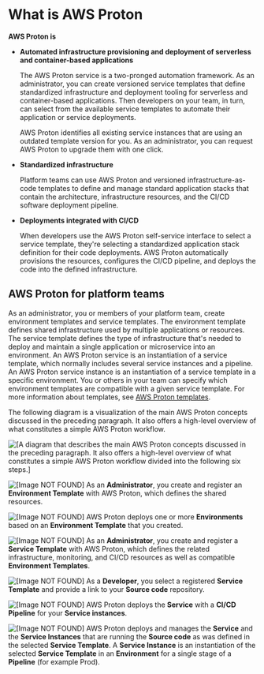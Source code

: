# What is AWS Proton<a name="Welcome"></a>

**AWS Proton is**
+ **Automated infrastructure provisioning and deployment of serverless and container\-based applications**

  The AWS Proton service is a two\-pronged automation framework\. As an administrator, you can create versioned service templates that define standardized infrastructure and deployment tooling for serverless and container\-based applications\. Then developers on your team, in turn, can select from the available service templates to automate their application or service deployments\.

  AWS Proton identifies all existing service instances that are using an outdated template version for you\. As an administrator, you can request AWS Proton to upgrade them with one click\.
+ **Standardized infrastructure**

  Platform teams can use AWS Proton and versioned infrastructure\-as\-code templates to define and manage standard application stacks that contain the architecture, infrastructure resources, and the CI/CD software deployment pipeline\.
+ **Deployments integrated with CI/CD**

  When developers use the AWS Proton self\-service interface to select a service template, they're selecting a standardized application stack definition for their code deployments\. AWS Proton automatically provisions the resources, configures the CI/CD pipeline, and deploys the code into the defined infrastructure\.

## AWS Proton for platform teams<a name="ag-admin"></a>

As an administrator, you or members of your platform team, create environment templates and service templates\. The environment template defines shared infrastructure used by multiple applications or resources\. The service template defines the type of infrastructure that's needed to deploy and maintain a single application or microservice into an environment\. An AWS Proton service is an instantiation of a service template, which normally includes several service instances and a pipeline\. An AWS Proton service instance is an instantiation of a service template in a specific environment\. You or others in your team can specify which environment templates are compatible with a given service template\. For more information about templates, see [AWS Proton templates](ag-templates.md)\.

The following diagram is a visualization of the main AWS Proton concepts discussed in the preceding paragraph\. It also offers a high\-level overview of what constitutes a simple AWS Proton workflow\.

![\[A diagram that describes the main AWS Proton concepts discussed in the preceding paragraph. It also offers a high-level overview of what constitutes a simple AWS Proton workflow divided into the following six steps.\]](http://docs.aws.amazon.com/proton/latest/adminguide/images/service-diagram_1.png)

 ![\[Image NOT FOUND\]](http://docs.aws.amazon.com/proton/latest/adminguide/images/label-one.png) As an **Administrator**, you create and register an **Environment Template** with AWS Proton, which defines the shared resources\.

 ![\[Image NOT FOUND\]](http://docs.aws.amazon.com/proton/latest/adminguide/images/label-two.png) AWS Proton deploys one or more **Environments** based on an **Environment Template** that you created\.

 ![\[Image NOT FOUND\]](http://docs.aws.amazon.com/proton/latest/adminguide/images/label-three.png) As an **Administrator**, you create and register a **Service Template** with AWS Proton, which defines the related infrastructure, monitoring, and CI/CD resources as well as compatible **Environment Templates**\.

 ![\[Image NOT FOUND\]](http://docs.aws.amazon.com/proton/latest/adminguide/images/label-four.png) As a **Developer**, you select a registered **Service Template** and provide a link to your **Source code** repository\.

 ![\[Image NOT FOUND\]](http://docs.aws.amazon.com/proton/latest/adminguide/images/label-five.png) AWS Proton deploys the **Service** with a **CI/CD Pipeline** for your **Service instances**\.

 ![\[Image NOT FOUND\]](http://docs.aws.amazon.com/proton/latest/adminguide/images/label-six.png) AWS Proton deploys and manages the **Service** and the **Service Instances** that are running the **Source code** as was defined in the selected **Service Template**\. A **Service Instance** is an instantiation of the selected **Service Template** in an **Environment** for a single stage of a **Pipeline** \(for example Prod\)\.